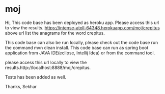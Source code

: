 # moj

Hi, This code base has been deployed as heroku app. 
Please access this url to view the results.
https://intense-atoll-64348.herokuapp.com/moj/crepitus
above url list the anagrams for the word crepitus.

This code base can also be run locally, please check out the code base run the command
mvn clean install. This code base can run as spring boot application from JAVA IDE(eclipse, Intellij Idea) or from the command tool.

please access this url locally to view the results.http://localhost:8888/moj/crepitus.

Tests has been added as well.

Thanks,
Sekhar
